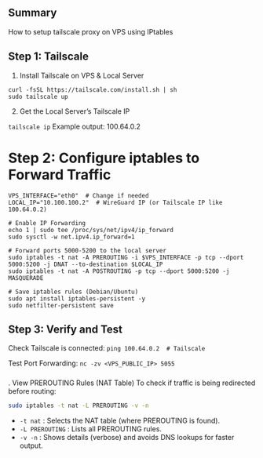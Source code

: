 ## Summary

How to setup tailscale proxy on VPS using IPtables

## Step 1: Tailscale 

1. Install Tailscale on VPS & Local Server

```shell
curl -fsSL https://tailscale.com/install.sh | sh
sudo tailscale up
```
2. Get the Local Server’s Tailscale IP

`tailscale ip`
Example output: 100.64.0.2

# Step 2: Configure iptables to Forward Traffic

```shell
VPS_INTERFACE="eth0"  # Change if needed
LOCAL_IP="10.100.100.2"  # WireGuard IP (or Tailscale IP like 100.64.0.2)

# Enable IP Forwarding
echo 1 | sudo tee /proc/sys/net/ipv4/ip_forward
sudo sysctl -w net.ipv4.ip_forward=1

# Forward ports 5000-5200 to the local server
sudo iptables -t nat -A PREROUTING -i $VPS_INTERFACE -p tcp --dport 5000:5200 -j DNAT --to-destination $LOCAL_IP
sudo iptables -t nat -A POSTROUTING -p tcp --dport 5000:5200 -j MASQUERADE

# Save iptables rules (Debian/Ubuntu)
sudo apt install iptables-persistent -y
sudo netfilter-persistent save
```

## Step 3: Verify and Test

Check Tailscale is connected:
`ping 100.64.0.2  # Tailscale`

Test Port Forwarding:
`nc -zv <VPS_PUBLIC_IP> 5055`

###


. View PREROUTING Rules (NAT Table)
To check if traffic is being redirected before routing:

```sh
sudo iptables -t nat -L PREROUTING -v -n
```

* `-t nat` : Selects the NAT table (where PREROUTING is found).
* `-L PREROUTING` : Lists all PREROUTING rules.
* `-v -n` : Shows details (verbose) and avoids DNS lookups for faster output.
```